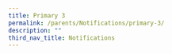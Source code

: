 ```yaml
---
title: Primary 3
permalink: /parents/Notifications/primary-3/
description: ""
third_nav_title: Notifications
---
```


